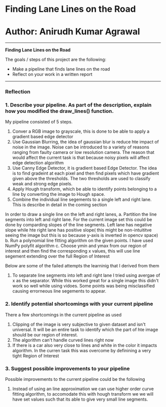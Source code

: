 # **Finding Lane Lines on the Road** 
# Author: Anirudh Kumar Agrawal
---

**Finding Lane Lines on the Road**

The goals / steps of this project are the following:
* Make a pipeline that finds lane lines on the road
* Reflect on your work in a written report

---

### Reflection

### 1. Describe your pipeline. As part of the description, explain how you modified the draw_lines() function.

My pipeline consisted of 5 steps.
1. Conver a RGB image to grayscale, this is done to be able to apply a gradient based edge detector
2. Use Gaussian Blurring, the idea of gaussian blur is reduce hte impact of noise in the image. Noise can be introduced to a variety of reasons ranging from faulty camera or low resolution camera. The reason that would affect the current task is that because noisy pixels will affect edge detection algorithm
3. Use Canny Edge Detector, it is gradient based Edge Detector. The idea is to find gradeint at each pixel and then find pixels which have gradient given above the thresholds. The two thresholds are used to classify weak and strong edge pixels.
4. Apply Hough transform, which be able to identify points belonging to a line by converting the image to Hough space.
5. Combine the individual line segements to a single left and right lane. This is describe in detail in the coming section

In order to draw a single line on the left and right lanes,
a. Partition the line segments into left and right lane. For the current image set this could be done by comparding slopes of the line segments. Left lane has negative slope while hte right lane has positive slope( this might be non-intuititve seeing the image but this is so because y-axis is inverted in opencv space)
b. Run a polynomial line fitting algorithm on the given points. I have used NumPy polyfit algorithm
c. Choose ymin and ymax from our region of interest and then find the corresponding x values, this will use line segement extending over the full Region of Interest

Below are some of the failed attempts the learninig that I derived from them
1. To separate line segments into left and right lane I tried using avergae of x as the separator. While this worked great for a single image this didn't work so well while using vidoes. Some points was being misclassified causing errorneous line segements to appear.

[image1]: ./test_images_output/solidWhiteRight.jpg "Lane Finder example"

### 2. Identify potential shortcomings with your current pipeline

There a few shortcomings in the current pipeline as used
1. Clipping of the image is very subjective to given dataset and isn't universal. It will be an entire task to identify which the part of hte image should be our region of interest.
2. The algorithm can't handle curved lines right now
3. If there is a car also very close to lines and white in the color it impacts algorithm. In the curren task this was overcome by definining a very tight Region of Interest

### 3. Suggest possible improvements to your pipeline

Possible improvements to the current pipeline could be the following
1. Instead of using an line approximation we can use higher order curve fitting algorithm, to accomodate this with hough transform we we will have set values such that its able to give very small line segments.
